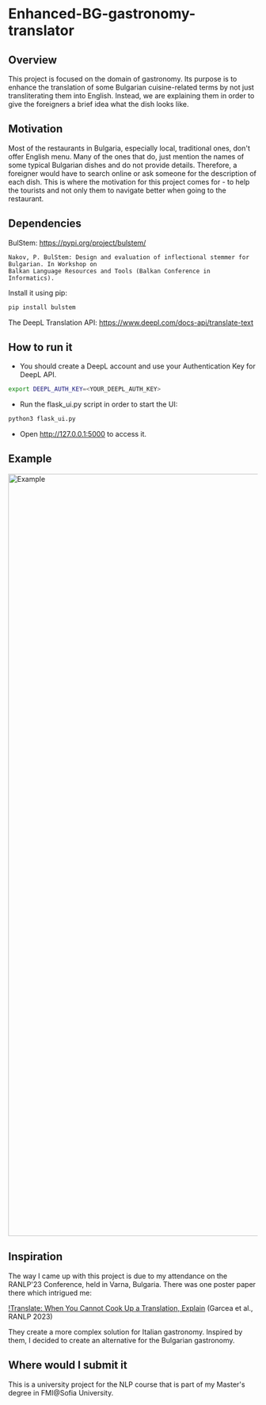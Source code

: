# Enhanced-BG-gastronomy-translator

## Overview

This project is focused on the domain of gastronomy. Its purpose is to enhance the translation of some Bulgarian 
cuisine-related terms by not just transliterating them into English. Instead, we are explaining them in order to 
give the foreigners a brief idea what the dish looks like.

## Motivation

Most of the restaurants in Bulgaria, especially local, traditional ones, don't offer English menu. 
Many of the ones that do, just mention the names of some typical Bulgarian dishes and do not provide details.
Therefore, a foreigner would have to search online or ask someone for the description of each dish. 
This is where the motivation for this project comes for - to help the tourists and not only them to navigate better
when going to the restaurant.

## Dependencies

BulStem: https://pypi.org/project/bulstem/

```
Nakov, P. BulStem: Design and evaluation of inflectional stemmer for Bulgarian. In Workshop on
Balkan Language Resources and Tools (Balkan Conference in Informatics).
```
Install it using pip:
```python
pip install bulstem
```

The DeepL Translation API: https://www.deepl.com/docs-api/translate-text

## How to run it

* You should create a DeepL account and use your Authentication Key for DeepL API.
```bash 
export DEEPL_AUTH_KEY=<YOUR_DEEPL_AUTH_KEY>
```

* Run the flask_ui.py script in order to start the UI:
```bash
python3 flask_ui.py
```

* Open http://127.0.0.1:5000 to access it.

## Example

<img width="1539" alt="Example" src="https://github.com/yonitoo/Enhanced-BG-gastronomy-translator/assets/36246462/2a6cda30-b7c2-42ff-8525-2677b8145f95">

## Inspiration

The way I came up with this project is due to my attendance on the RANLP'23 Conference, held in Varna, Bulgaria.
There was one poster paper there which intrigued me:

[!Translate: When You Cannot Cook Up a Translation, Explain](https://aclanthology.org/2023.ranlp-1.44) (Garcea et al., RANLP 2023)

They create a more complex solution for Italian gastronomy. 
Inspired by them, I decided to create an alternative for the Bulgarian gastronomy.

## Where would I submit it

This is a university project for the NLP course that is part of my Master's degree in FMI@Sofia University.
